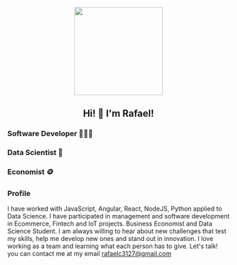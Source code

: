 <p align="center" width="300">
   <img align="center" width="200" src="https://avatars.githubusercontent.com/u/81884585?v=4" />
   
   <h2 align="center">Hi! 👋 I'm Rafael!</h2>
</p>
<h3>Software Developer 👨🏻‍💻</h3>
<h3>Data Scientist 🤖</h3>
<h3>Economist 🪙</h3>

### Profile

 I have worked with JavaScript, Angular, React, NodeJS, Python applied to Data Science. I have participated in management and software development in Ecommerce, Fintech and IoT projects. Business Economist and Data Science Student. I am always willing to hear about new challenges that test my skills, help me develop new ones and stand out in innovation. I love working as a team and learning what each person has to give. Let's talk! you can contact me at my email rafaelc3127@gmail.com


<!--
**rafa3127/rafa3127** is a ✨ _special_ ✨ repository because its `README.md` (this file) appears on your GitHub profile.

Here are some ideas to get you started:

- 🔭 I’m currently working on ...
- 🌱 I’m currently learning ...
- 👯 I’m looking to collaborate on ...
- 🤔 I’m looking for help with ...
- 💬 Ask me about ...
- 📫 How to reach me: ...
- 😄 Pronouns: ...
- ⚡ Fun fact: ...
-->
